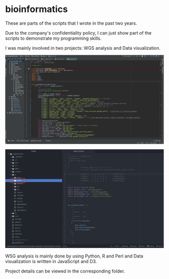 # bioinformatics
These are parts of the scripts that I wrote in the past two years.

Due to the company's confidentiality policy, I can just show part of the scripts to demonstrate my programming skills.

I was mainly involved in two projects: WGS analysis and Data visualization. 

![WGS_Analysis Framework](./Sangerbiocluster.png)

![Data Visualization Framework](./JS_data_visualization/data_visualization_structure.png)

WSG analysis is mainly done by using Python, R and Perl and Data visualization is written in JavaScript and D3.

Project details can be viewed in the corresponding folder.
